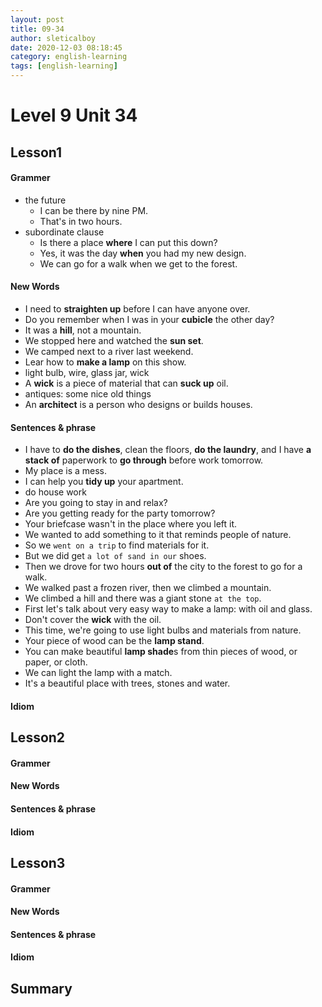 ```yaml
---
layout: post
title: 09-34
author: sleticalboy
date: 2020-12-03 08:18:45
category: english-learning
tags: [english-learning]
---
```


# Level 9 Unit 34

## Lesson1
#### Grammer
- the future
    - I can be there by nine PM.
    - That's in two hours.
- subordinate clause
    - Is there a place **where** I can put this down?
    - Yes, it was the day **when** you had my new design.
    - We can go for a walk when we get to the forest.

#### New Words
- I need to **straighten up** before I can have anyone over.
- Do you remember when I was in your **cubicle** the other day?
- It was a **hill**, not a mountain.
- We stopped here and watched the **sun set**.
- We camped next to a river last weekend.
- Lear how to **make a lamp** on this show.
- light bulb, wire, glass jar, wick
- A **wick** is a piece of material that can **suck up** oil.
- antiques: some nice old things
- An **architect** is a person who designs or builds houses.

#### Sentences & phrase
- I have to **do the dishes**, clean the floors, **do the laundry**, and I have **a stack of** paperwork to **go through** before work tomorrow.
- My place is a mess.
- I can help you **tidy up** your apartment.
- do house work
- Are you going to stay in and relax?
- Are you getting ready for the party tomorrow?
- Your briefcase wasn't in the place where you left it.
- We wanted to add something to it that reminds people of nature.
- So we `went on a trip` to find materials for it.
- But we did get `a lot of sand in our` shoes.
- Then we drove for two hours **out of** the city to the forest to go for a walk.
- We walked past a frozen river, then we climbed a mountain.
- We climbed a hill and there was a giant stone `at the top`.
- First let's talk about very easy way to make a lamp: with oil and glass.
- Don't cover the **wick** with the oil.
- This time, we're going to use light bulbs and materials from nature.
- Your piece of wood can be the **lamp stand**.
- You can make beautiful **lamp shade**s from thin pieces of wood, or paper, or cloth.
- We can light the lamp with a match.
- It's a beautiful place with trees, stones and water.

#### Idiom

## Lesson2
#### Grammer
#### New Words
#### Sentences & phrase
#### Idiom

## Lesson3
#### Grammer
#### New Words
#### Sentences & phrase
#### Idiom

## Summary
